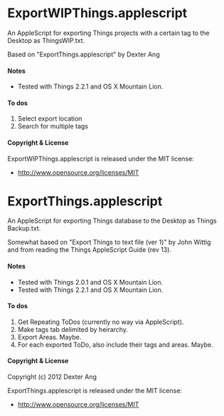 ExportWIPThings.applescript
===========================

An AppleScript for exporting Things projects with a certain tag to the Desktop as ThingsWIP.txt.

Based on "ExportThings.applescript" by Dexter Ang<br />

#### Notes

- Tested with Things 2.2.1 and OS X Mountain Lion.

#### To dos

1. Select export location
2. Search for multiple tags

#### Copyright & License
ExportWIPThings.applescript is released under the MIT license:

- http://www.opensource.org/licenses/MIT


ExportThings.applescript
========================

An AppleScript for exporting Things database to the Desktop as Things Backup.txt.

Somewhat based on "Export Things to text file (ver 1)" by John Wittig<br />
and from reading the Things AppleScript Guide (rev 13).

#### Notes

- Tested with Things 2.0.1 and OS X Mountain Lion.
- Tested with Things 2.2.1 and OS X Mountain Lion.

#### To dos

1. Get Repeating ToDos (currently no way via AppleScript).
2. Make tags tab delimited by heirarchy.
3. Export Areas. Maybe.
4. For each exported ToDo, also include their tags and areas. Maybe.

#### Copyright & License

Copyright (c) 2012 Dexter Ang

ExportThings.applescript is released under the MIT license:

- http://www.opensource.org/licenses/MIT
